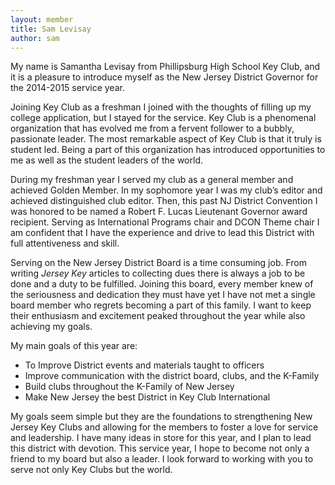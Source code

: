 ```yaml
---
layout: member
title: Sam Levisay
author: sam
---
```


My name is Samantha Levisay from Phillipsburg High School Key Club, and it is a pleasure to introduce myself as the New Jersey District Governor for the 2014-2015 service year.

Joining Key Club as a freshman I joined with the thoughts of filling up my college application, but I stayed for the service. Key Club is a phenomenal organization that has evolved me from a fervent follower to a bubbly, passionate leader. The most remarkable aspect of Key Club is that it truly is student led. Being a part of this organization has introduced opportunities to me as well as the student leaders of the world.

During my freshman year I served my club as a general member and achieved Golden Member. In my sophomore year I was my club’s editor and achieved distinguished club editor. Then, this past NJ District Convention I was honored to be named a Robert F. Lucas Lieutenant Governor award recipient. Serving as International Programs chair and DCON Theme chair I am confident that I have the experience and drive to lead this District with full attentiveness and skill.

Serving on the New Jersey District Board is a time consuming job. From writing *Jersey Key* articles to collecting dues there is always a job to be done and a duty to be fulfilled. Joining this board, every member knew of the seriousness and dedication they must have yet I have not met a single board member who regrets becoming a part of this family. I want to keep their enthusiasm and excitement peaked throughout the year while also achieving my goals.

My main goals of this year are:

- To Improve District events and materials taught to officers
- Improve communication with the district board, clubs, and the K-Family
- Build clubs throughout the K-Family of New Jersey
- Make New Jersey the best District in Key Club International

My goals seem simple but they are the foundations to strengthening New Jersey Key Clubs and allowing for the members to foster a love for service and leadership. I have many ideas in store for this year, and I plan to lead this district with devotion. This service year, I hope to become not only a friend to my board but also a leader. I look forward to working with you to serve not only Key Clubs but the world.
